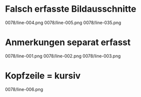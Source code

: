 # Falsch erfasste Bildausschnitte
0078/line-004.png
0078/line-005.png
0078/line-035.png
# Anmerkungen separat erfasst
0078/line-001.png
0078/line-002.png
0078/line-003.png
# Kopfzeile = kursiv
0078/line-006.png
